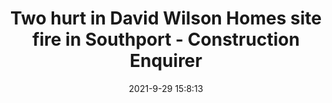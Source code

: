 ---
"title": "Two hurt in David Wilson Homes site fire in Southport - Construction Enquirer"
"date": "2021-9-29 15:8:13"
"feed_name": "GOOGLENEWSCONSTRUCTION"
"feed_website": "https://news.google.com/search?q=construction%2Bincident&hl=en-US&gl=US&ceid=US:en"
"feed_rss": "https://news.google.com/rss/search?q=construction%2Bincident&hl=en-US&gl=US&ceid=US:en"
"link": "https://www.constructionenquirer.com/2021/09/29/two-hurt-in-david-wilson-homes-site-fire-in-stockport/"
"source": "{'href': 'https://www.constructionenquirer.com', 'title': 'Construction Enquirer'}"
"file": "_posts/2021-1-1-be87adfa57e9cafc8ffb75a66ec0c2a7bb162ac3.md"
"accident": "1"
"drilling": "1"
"dead": "0"
"injured": "2"
"arrested": "0"
"where": "construction site"
"causes": "fire"
"place": "southport"
"place_uri": "http://en.wikipedia.org/wiki/Southport"
---